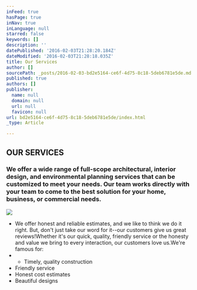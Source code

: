 ```yaml
---
inFeed: true
hasPage: true
inNav: true
inLanguage: null
starred: false
keywords: []
description: ''
datePublished: '2016-02-03T21:28:20.184Z'
dateModified: '2016-02-03T21:28:18.035Z'
title: Our Services
author: []
sourcePath: _posts/2016-02-03-bd2e5164-ce6f-4d75-8c18-5deb6781e5de.md
published: true
authors: []
publisher:
  name: null
  domain: null
  url: null
  favicon: null
url: bd2e5164-ce6f-4d75-8c18-5deb6781e5de/index.html
_type: Article

---
```

## OUR SERVICES 

### We offer a wide range of full-scope architectural, interior design, and environmental planning services that can be customized to meet your needs. Our team works directly with your team to come to the best solution for your home, business, or commercial needs.
![](https://s3-us-west-2.amazonaws.com/the-grid-img/p/48be8205b391114e5af7a941d530b199c0c0b697.jpg)

* We offer honest and reliable estimates, and we like to think we do it right. But, don't just take our word for it--our customers give us great reviews!Whether it's our quick, quality, friendly service or the honesty and value we bring to every interaction, our customers love us.We're famous for:​
*   * Timely, quality construction
  * Friendly service
  * Honest cost estimates
  * Beautiful designs